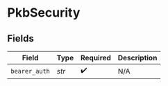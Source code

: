 # PkbSecurity


## Fields

| Field              | Type               | Required           | Description        |
| ------------------ | ------------------ | ------------------ | ------------------ |
| `bearer_auth`      | *str*              | :heavy_check_mark: | N/A                |